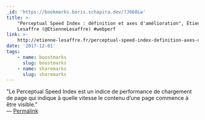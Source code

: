 ```yaml
---
_id: 'https://bookmarks.boris.schapira.dev/?J668Lw'
title: >-
    "Perceptual Speed Index : définition et axes d'amélioration", Étienne
    Lesaffre (@EtienneLesaffre) #webperf
link: >-
    http://etienne-lesaffre.fr/perceptual-speed-index-definition-axes-damelioration
date: '2017-12-01'
tags:
    - name: boostmarks
      slug: boostmarks
    - name: sharemarks
      slug: sharemarks
---
```


&quot;Le Perceptual Speed Index est un indice de performance de chargement de
page qui indique à quelle vitesse le contenu d’une page commence à être
visible.&quot; <br>&#8212;
<a href="https://bookmarks.boris.schapira.dev/?J668Lw" title="Permalink">Permalink</a>
